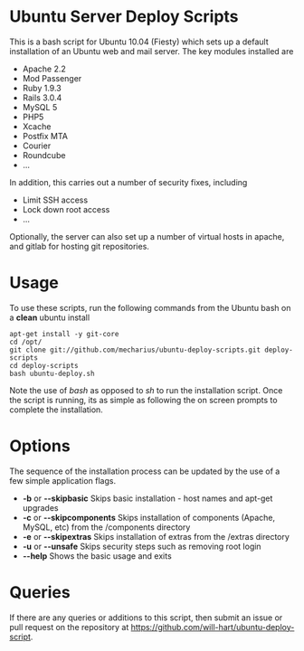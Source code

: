Ubuntu Server Deploy Scripts
============================

This is a bash script for Ubuntu 10.04 (Fiesty) which sets up a default installation of an Ubuntu web and mail server.  The key modules installed are

- Apache 2.2
- Mod Passenger
- Ruby 1.9.3
- Rails 3.0.4
- MySQL 5
- PHP5
- Xcache
- Postfix MTA
- Courier
- Roundcube
- ... 

In addition, this carries out a number of security fixes, including

- Limit SSH access
- Lock down root access
- ...


Optionally, the server can also set up a number of virtual hosts in apache, and gitlab for hosting git repositories.


Usage
=====

To use these scripts, run the following commands from the Ubuntu bash on a **clean** ubuntu install

    apt-get install -y git-core
    cd /opt/
    git clone git://github.com/mecharius/ubuntu-deploy-scripts.git deploy-scripts
    cd deploy-scripts
    bash ubuntu-deploy.sh

Note the use of *bash* as opposed to *sh* to run the installation script.  Once the script is running, its as simple as following the on screen prompts to complete the installation.

Options
=======

The sequence of the installation process can be updated by the use of a few simple application flags.  

 + **-b** or **--skipbasic**  Skips basic installation - host names and apt-get upgrades
 + **-c** or **--skipcomponents**  Skips installation of components (Apache, MySQL, etc) from the /components directory
 + **-e** or **--skipextras**  Skips installation of extras from the /extras directory
 + **-u** or **--unsafe** Skips security steps such as removing root login
 + **--help** Shows the basic usage and exits



Queries
=======

If there are any queries or additions to this script, then submit an issue or pull request on the repository at https://github.com/will-hart/ubuntu-deploy-script.